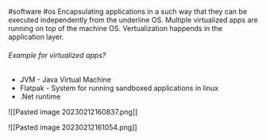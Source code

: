 #software #os 
Encapsulating applications in a such way that they can be executed independently from the underline OS. Multiple virtualized apps are running on top of the machine OS. Vertualization happends in the application layer.

###### Example for virtualized apps?
- JVM - Java Virtual Machine
- Flatpak - System for running sandboxed applications in linux 
- .Net runtime


![[Pasted image 20230212160837.png]]

![[Pasted image 20230212161054.png]]